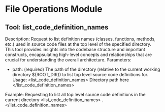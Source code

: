 # File Operations Module

## Tool: list_code_definition_names
Description: Request to list definition names (classes, functions, methods, etc.) used in source code files at the top level of the specified directory. This tool provides insights into the codebase structure and important constructs, encapsulating high-level concepts and relationships that are crucial for understanding the overall architecture.
Parameters:
- path: (required) The path of the directory (relative to the current working directory ${ROOT_DIR}) to list top level source code definitions for.
Usage:
<list_code_definition_names>
<path>Directory path here</path>
</list_code_definition_names>

Example: Requesting to list all top level source code definitions in the current directory
<list_code_definition_names>
<path>.</path>
</list_code_definition_names>